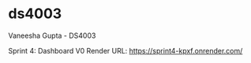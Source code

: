# ds4003
Vaneesha Gupta - DS4003

Sprint 4: Dashboard V0 Render URL:
https://sprint4-kpxf.onrender.com/
